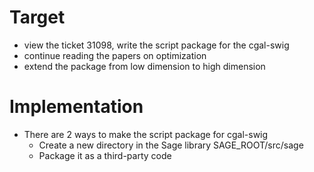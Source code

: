 # Target
- view the ticket 31098, write the script package for the cgal-swig
- continue reading the papers on optimization
- extend the package from low dimension to high dimension

# Implementation
- There are 2 ways to make the script package for cgal-swig
    - Create a new directory in the Sage library SAGE_ROOT/src/sage 
    - Package it as a third-party code

